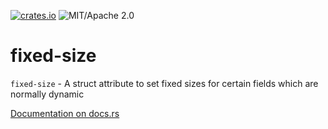 [![crates.io](https://img.shields.io/crates/v/fixed-size.svg?maxAge=3600)](https://crates.io/crates/fixed-size)
![MIT/Apache 2.0](https://img.shields.io/badge/license-MIT%2FApache_2.0-blue.svg)
# fixed-size

`fixed-size` - A struct attribute to set fixed sizes for certain fields which are normally dynamic

[Documentation on docs.rs](https://docs.rs/crate/fixed-size)

